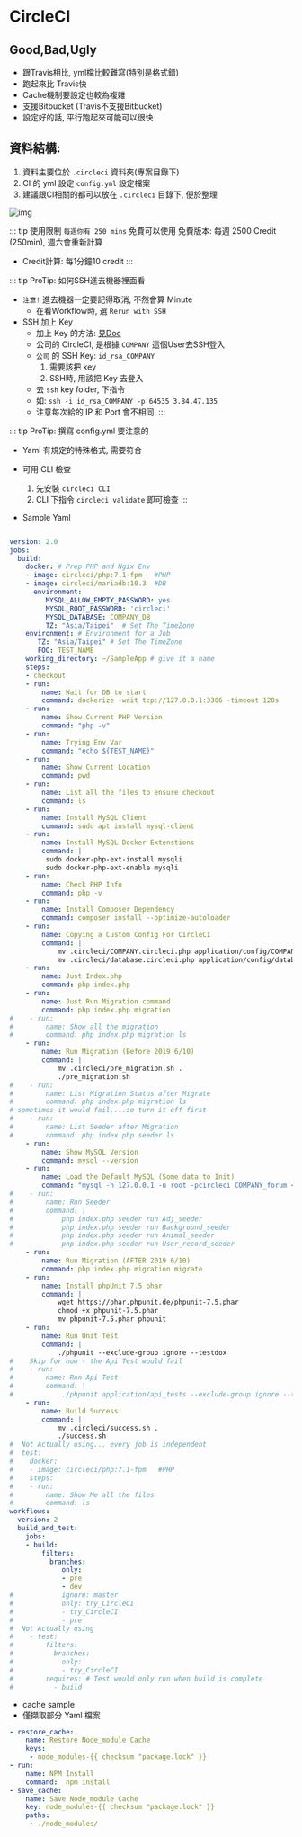 # CircleCI 

## Good,Bad,Ugly

* 跟Travis相比, yml檔比較難寫(特別是格式錯)
* 跑起來比 Travis快
* Cache機制要設定也較為複雜
* 支援Bitbucket (Travis不支援Bitbucket)
* 設定好的話, 平行跑起來可能可以很快

## 資料結構: 

1. 資料主要位於 `.circleci` 資料夾(專案目錄下)
2. CI 的 yml 設定 `config.yml` 設定檔案
3. 建議跟CI相關的都可以放在 `.circleci` 目錄下, 便於整理

![img](/config_yaml_file.png)

::: tip 使用限制
`每週你有 250 mins` 免費可以使用
免費版本: 每週 2500 Credit (250min), 週六會重新計算
* Credit計算: 每1分鐘10 credit
:::

::: tip ProTip: 如何SSH進去機器裡面看

* `注意!` 進去機器一定要記得取消, 不然會算 Minute
    * 在看Workflow時, 選 `Rerun with SSH`
* SSH 加上 Key
    * 加上 Key 的方法: [見Doc](https://circleci.com/docs/2.0/ssh-access-jobs/)
    * 公司的 CircleCI, 是根據 `COMPANY` 這個User去SSH登入
    * `公司` 的 SSH Key: `id_rsa_COMPANY`
        1. 需要該把 key
        2. SSH時, 用該把 Key 去登入
    * 去 `ssh` key folder, 下指令 
    * 如: `ssh -i id_rsa_COMPANY -p 64535 3.84.47.135`
    * 注意每次給的 IP 和 Port 會不相同.
:::

::: tip ProTip: 撰寫 config.yml 要注意的

* Yaml 有規定的特殊格式, 需要符合
* 可用 CLI 檢查
    1. 先安裝 `circleci CLI`
    2. CLI 下指令 `circleci validate` 即可檢查
:::

* Sample Yaml

```yaml

version: 2.0
jobs:
  build:
    docker: # Prep PHP and Ngix Env
    - image: circleci/php:7.1-fpm   #PHP
    - image: circleci/mariadb:10.3  #DB
      environment:
         MYSQL_ALLOW_EMPTY_PASSWORD: yes
         MYSQL_ROOT_PASSWORD: 'circleci'
         MYSQL_DATABASE: COMPANY_DB
         TZ: "Asia/Taipei"  # Set The TimeZone
    environment: # Environment for a Job
       TZ: "Asia/Taipei" # Set The TimeZone
       FOO: TEST_NAME
    working_directory: ~/SampleApp # give it a name
    steps:
    - checkout
    - run:
        name: Wait for DB to start
        command: dockerize -wait tcp://127.0.0.1:3306 -timeout 120s
    - run:
        name: Show Current PHP Version
        command: "php -v"
    - run:
        name: Trying Env Var
        command: "echo ${TEST_NAME}"
    - run:
        name: Show Current Location
        command: pwd
    - run:
        name: List all the files to ensure checkout
        command: ls
    - run:
        name: Install MySQL Client
        command: sudo apt install mysql-client
    - run:
        name: Install MySQL Docker Extenstions
        command: |
         sudo docker-php-ext-install mysqli
         sudo docker-php-ext-enable mysqli
    - run:
        name: Check PHP Info
        command: php -v
    - run:
        name: Install Composer Dependency
        command: composer install --optimize-autoloader
    - run:
        name: Copying a Custom Config For CircleCI
        command: |
            mv .circleci/COMPANY.circleci.php application/config/COMPANY.php
            mv .circleci/database.circleci.php application/config/database.php
    - run:
        name: Just Index.php
        command: php index.php
    - run:
        name: Just Run Migration command
        command: php index.php migration
#    - run:
#        name: Show all the migration
#        command: php index.php migration ls
    - run:
        name: Run Migration (Before 2019 6/10)
        command: |
            mv .circleci/pre_migration.sh .
            ./pre_migration.sh
#    - run:
#        name: List Migration Status after Migrate
#        command: php index.php migration ls
# sometimes it would fail....so turn it off first
#    - run:
#        name: List Seeder after Migration
#        command: php index.php seeder ls
    - run:
        name: Show MySQL Version
        command: mysql --version
    - run:
        name: Load the Default MySQL (Some data to Init)
        command: "mysql -h 127.0.0.1 -u root -pcircleci COMPANY_forum < .circleci/COMPANY_forum.sql"
#    - run:
#        name: Run Seeder
#        command: |
#            php index.php seeder run Adj_seeder
#            php index.php seeder run Background_seeder
#            php index.php seeder run Animal_seeder
#            php index.php seeder run User_record_seeder
    - run:
        name: Run Migration (AFTER 2019 6/10)
        command: php index.php migration migrate
    - run:
        name: Install phpUnit 7.5 phar
        command: |
            wget https://phar.phpunit.de/phpunit-7.5.phar
            chmod +x phpunit-7.5.phar
            mv phpunit-7.5.phar phpunit
    - run:
        name: Run Unit Test
        command: |
            ./phpunit --exclude-group ignore --testdox
#    Skip for now - the Api Test would fail
#    - run:
#        name: Run Api Test
#        command: |
#            ./phpunit application/api_tests --exclude-group ignore --testdox
    - run:
        name: Build Success!
        command: |
            mv .circleci/success.sh .
            ./success.sh
#  Not Actually using... every job is independent
#  test:
#    docker:
#    - image: circleci/php:7.1-fpm   #PHP
#    steps:
#    - run:
#        name: Show Me all the files
#        command: ls
workflows:
  version: 2
  build_and_test:
    jobs:
    - build:
        filters:
          branches:
             only:
             - pre
             - dev
#            ignore: master
#            only: try_CircleCI
#            - try_CircleCI
#            - pre
#  Not Actually using
#    - test:
#        filters:
#          branches:
#            only:
#            - try_CircleCI
#        requires: # Test would only run when build is complete
#          - build
```

* cache sample
* 僅擷取部分 Yaml 檔案

```yaml
- restore_cache:
    name: Restore Node_module Cache
    keys:
     - node_modules-{{ checksum "package.lock" }}
- run:
    name: NPM Install
    command:  npm install
- save_cache:
    name: Save Node_module Cache
    key: node_modules-{{ checksum "package.lock" }}
    paths:
     - ./node_modules/
```

